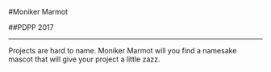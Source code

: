 #Moniker Marmot

##PDPP 2017

___

Projects are hard to name. Moniker Marmot will you find a namesake mascot that will give your project a little zazz.

